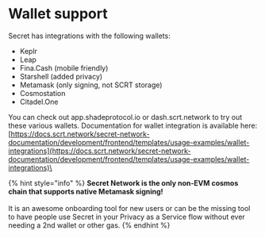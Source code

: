 # Wallet support

Secret has integrations with the following wallets:

* Keplr
* Leap
* Fina.Cash (mobile friendly)
* Starshell (added privacy)
* Metamask (only signing, not SCRT storage)
* Cosmostation
* Citadel.One

You can check out app.shadeprotocol.io or dash.scrt.network to try out these various wallets. Documentation for wallet integration is available here: [https://docs.scrt.network/secret-network-documentation/development/frontend/templates/usage-examples/wallet-integrations](https://docs.scrt.network/secret-network-documentation/development/frontend/templates/usage-examples/wallet-integrations)\


{% hint style="info" %}
**Secret Network is the only non-EVM cosmos chain that supports native Metamask signing!**\
\
It is an awesome onboarding tool for new users or can be the missing tool to have people use Secret in your Privacy as a Service flow without ever needing a 2nd wallet or other gas.
{% endhint %}
